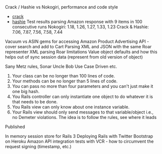 Crack / Hashie vs Nokogiri, performance and code style
  * [crack](https://github.com/jnunemaker/crack)
  * [hashie](https://github.com/intridea/hashie)
  Test results parsing Amazon response with 9 items in 100 consecutive runs
  Nokogiri: 1.18, 1.26, 1.27, 1.33, 1.23
  Crack & Hashie: 7.06, 7.87, 7.56, 7.58, 7.44

Vacuum vs ASIN gems for accessing Amazon Product Advertising API - cover search and add to Cart
Parsing XML and JSON with the same Roar representer
XML parsing Roar limitations
Value object defaults and how this helps out of sync session data (represent from old version of object)

Sany Metz rules, Sonar Uncle Bob Use Case Driven etc.
1. Your class can be no longer than 100 lines of code.
2. Your methods can be no longer than 5 lines of code.
3. You can pass no more than four parameters and you can't just make it one big hash.
4. You Rails controller can only instantiate one object to do whatever it is that needs to be done.
5. You Rails view can only know about one instance variable.
6. Your Rails view should only send messages to that variable/object i.e., no Demeter violations.
The idea is to follow the rules, see where it leads

Published

In memory session store for Rails 3
Deploying Rails with Twitter Bootstrap on Heroku
Amazon API integration tests with VCR - how to circumvent the request signing (timestamp, etc.)

